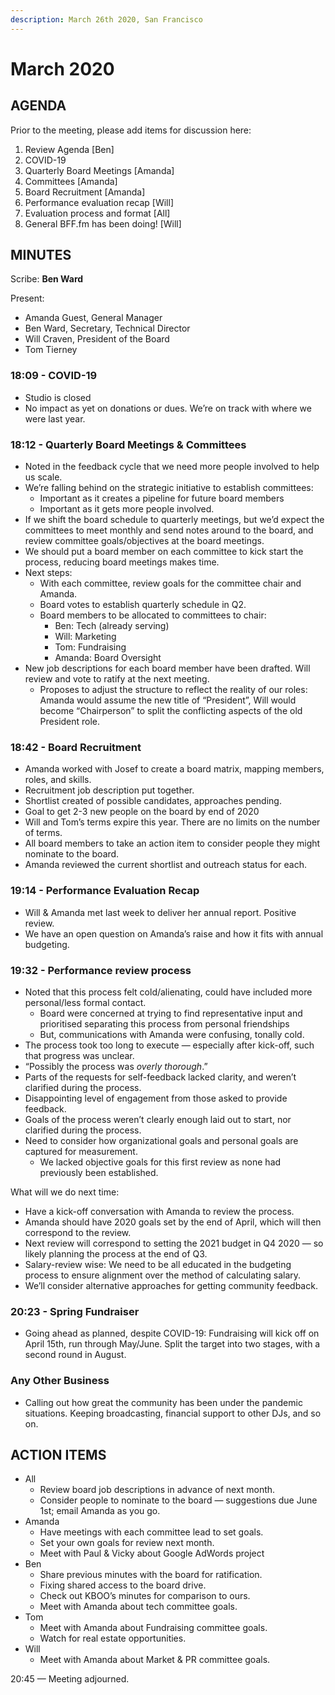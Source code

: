 ```yaml
---
description: March 26th 2020, San Francisco
---
```


# March 2020

## AGENDA

Prior to the meeting, please add items for discussion here:

1. Review Agenda \[Ben]
2. COVID-19
3. Quarterly Board Meetings \[Amanda]
4. Committees \[Amanda]
5. Board Recruitment \[Amanda]
6. Performance evaluation recap \[Will]
7. Evaluation process and format \[All]
8. General BFF.fm has been doing! \[Will]

## MINUTES

Scribe: **Ben Ward**

Present:

* Amanda Guest, General Manager
* Ben Ward, Secretary, Technical Director
* Will Craven, President of the Board
* Tom Tierney

### 18:09 - COVID-19

* Studio is closed
* No impact as yet on donations or dues. We’re on track with where we were last year.

### 18:12 - Quarterly Board Meetings & Committees

* Noted in the feedback cycle that we need more people involved to help us scale.
* We’re falling behind on the strategic initiative to establish committees:
  * Important as it creates a pipeline for future board members
  * Important as it gets more people involved.
* If we shift the board schedule to quarterly meetings, but we’d expect the committees to meet monthly and send notes around to the board, and review committee goals/objectives at the board meetings.
* We should put a board member on each committee to kick start the process, reducing board meetings makes time.
* Next steps:
  * With each committee, review goals for the committee chair and Amanda.
  * Board votes to establish quarterly schedule in Q2.
  * Board members to be allocated to committees to chair:
    * Ben: Tech (already serving)
    * Will: Marketing
    * Tom: Fundraising
    * Amanda: Board Oversight
* New job descriptions for each board member have been drafted. Will review and vote to ratify at the next meeting.
  * Proposes to adjust the structure to reflect the reality of our roles: Amanda would assume the new title of “President”, Will would become “Chairperson” to split the conflicting aspects of the old President role.

### 18:42 - Board Recruitment

* Amanda worked with Josef to create a board matrix, mapping members, roles, and skills.
* Recruitment job description put together.
* Shortlist created of possible candidates, approaches pending.
* Goal to get 2-3 new people on the board by end of 2020
* Will and Tom’s terms expire this year. There are no limits on the number of terms.
* All board members to take an action item to consider people they might nominate to the board.
* Amanda reviewed the current shortlist and outreach status for each.

### 19:14 - Performance Evaluation Recap

* Will & Amanda met last week to deliver her annual report. Positive review.
* We have an open question on Amanda’s raise and how it fits with annual budgeting.

### 19:32 - Performance review process

* Noted that this process felt cold/alienating, could have included more personal/less formal contact.
  * Board were concerned at trying to find representative input and prioritised separating this process from personal friendships
  * But, communications with Amanda were confusing, tonally cold.
* The process took too long to execute — especially after kick-off, such that progress was unclear.
* “Possibly the process was _overly thorough_.”
* Parts of the requests for self-feedback lacked clarity, and weren’t clarified during the process.
* Disappointing level of engagement from those asked to provide feedback.
* Goals of the process weren’t clearly enough laid out to start, nor clarified during the process.
* Need to consider how organizational goals and personal goals are captured for measurement.
  * We lacked objective goals for this first review as none had previously been established.

What will we do next time:

* Have a kick-off conversation with Amanda to review the process.
* Amanda should have 2020 goals set by the end of April, which will then correspond to the review.
* Next review will correspond to setting the 2021 budget in Q4 2020 — so likely planning the process at the end of Q3.
* Salary-review wise: We need to be all educated in the budgeting process to ensure alignment over the method of calculating salary.
* We’ll consider alternative approaches for getting community feedback.

### 20:23 - Spring Fundraiser

* Going ahead as planned, despite COVID-19: Fundraising will kick off on April 15th, run through May/June. Split the target into two stages, with a second round in August.

### Any Other Business

* Calling out how great the community has been under the pandemic situations. Keeping broadcasting, financial support to other DJs, and so on.

## **ACTION ITEMS**

* All
  * Review board job descriptions in advance of next month.
  * Consider people to nominate to the board — suggestions due June 1st; email Amanda as you go.
* Amanda
  * Have meetings with each committee lead to set goals.
  * Set your own goals for review next month.
  * Meet with Paul & Vicky about Google AdWords project
* Ben
  * Share previous minutes with the board for ratification.
  * Fixing shared access to the board drive.
  * Check out KBOO’s minutes for comparison to ours.
  * Meet with Amanda about tech committee goals.
* Tom
  * Meet with Amanda about Fundraising committee goals.
  * Watch for real estate opportunities.
* Will
  * Meet with Amanda about Market & PR committee goals.

20:45 — Meeting adjourned.
